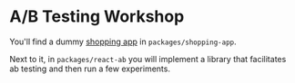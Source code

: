 # A/B Testing Workshop

You'll find a dummy [shopping app](packages/shopping-app) in `packages/shopping-app`.

Next to it, in `packages/react-ab` you will implement a library that facilitates ab testing and then run a few experiments.
